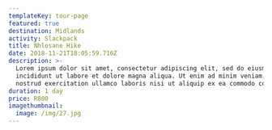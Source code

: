 ```yaml
---
templateKey: tour-page
featured: true
destination: Midlands
activity: Slackpack
title: Nhlosane Hike
date: 2018-11-21T18:05:59.716Z
description: >-
  Lorem ipsum dolor sit amet, consectetur adipiscing elit, sed do eiusmod tempor
  incididunt ut labore et dolore magna aliqua. Ut enim ad minim veniam, quis
  nostrud exercitation ullamco laboris nisi ut aliquip ex ea commodo consequat.
duration: 1 day
price: R800
imagethumbnail:
  image: /img/27.jpg
---
```


